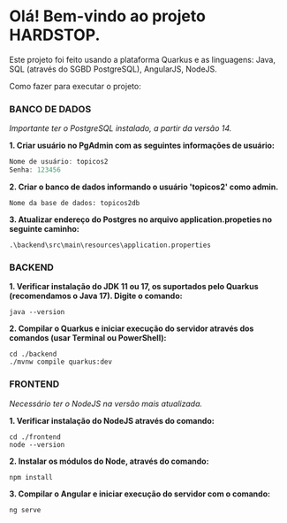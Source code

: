 <h1> Olá! Bem-vindo ao projeto HARDSTOP.</h1>

Este projeto foi feito usando a plataforma Quarkus e as linguagens: Java, SQL (através do SGBD PostgreSQL), AngularJS, NodeJS.

Como fazer para executar o projeto:

<h3>BANCO DE DADOS</h1>

*Importante ter o PostgreSQL instalado, a partir da versão 14.*

**1. Criar usuário no PgAdmin com as seguintes informações de usuário:**

```java
Nome de usuário: topicos2
Senha: 123456
```
**2. Criar o banco de dados informando o usuário 'topicos2' como admin.**

```
Nome da base de dados: topicos2db
```

**3. Atualizar endereço do Postgres no arquivo application.propeties no seguinte caminho:**
```
.\backend\src\main\resources\application.properties
```

<h3>BACKEND</h3>

**1. Verificar instalação do JDK 11 ou 17, os suportados pelo Quarkus (recomendamos o Java 17). Digite o comando:**

```
java --version
```
**2. Compilar o Quarkus e iniciar execução do servidor através dos comandos (usar Terminal ou PowerShell):**
```
cd ./backend
./mvnw compile quarkus:dev
```
<h3>FRONTEND</h3>

*Necessário ter o NodeJS na versão mais atualizada.*

**1. Verificar instalação do NodeJS através do comando:**
```
cd ./frontend
node --version
```

**2. Instalar os módulos do Node, através do comando:**
```
npm install
```
**3. Compilar o Angular e iniciar execução do servidor com o comando:**
```
ng serve
```